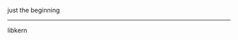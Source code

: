 just the beginning 


---------------------------------------------------------------------------------------------
libkern
